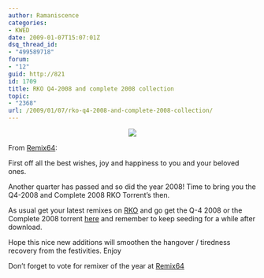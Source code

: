 ```yaml
---
author: Ramaniscence
categories:
- KWED
date: 2009-01-07T15:07:01Z
dsq_thread_id:
- "499589718"
forum:
- "12"
guid: http://821
id: 1709
title: RKO Q4-2008 and complete 2008 collection
topic:
- "2368"
url: /2009/01/07/rko-q4-2008-and-complete-2008-collection/
---
```


<div align="center">
  <img src="images/newsMisc/rko-2008.png" border="0" />
</div>

From <a href="http://www.remix64.com/rko_q42008_and_complete_2008_collection.html" target="_blank">Remix64</a>:

<div class="quoted-text">
  <p>
    First off all the best wishes, joy and happiness to you and your beloved ones.
  </p>
  
  <p>
    Another quarter has passed and so did the year 2008! Time to bring you the Q4-2008 and Complete 2008 RKO Torrent&#8217;s then.
  </p>
</div>

<div class="quoted-text">
  <p>
    As usual get your latest remixes on <a href="http://remix.kwed.org/" target="_blank">RKO</a> and go get the Q-4 2008 or the Complete 2008 torrent <a href="http://tracker.slayradio.org/" target="_blank">here</a> and remember to keep seeding for a while after download.
  </p>
  
  <p>
    Hope this nice new additions will smoothen the hangover / tiredness recovery from the festivities. Enjoy
  </p>
  
  <p>
    Don&#8217;t forget to vote for remixer of the year at <a href="http://www.remix64.com/roty.html">Remix64</a>
  </p>
</div>
